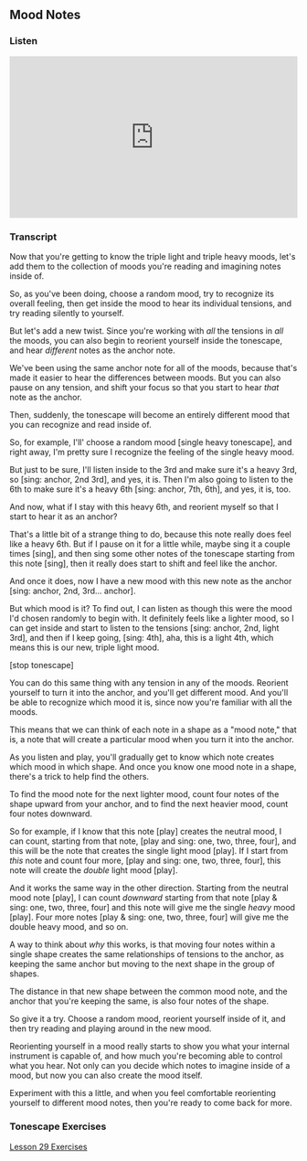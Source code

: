 ## Mood Notes



### Listen

<style>
.embed-container {
    position: relative;
    padding-bottom: 56.25%;
    height: 0;
    overflow: hidden;
    max-width: 100%;
  }
  iframe{
    position: absolute;
    top: 0;
    left: 0;
    width: 100%;
    height: 100%;
  }
</style>
<div class='embed-container'>
  <iframe src='https://www.youtube.com/embed/9JgYHum55hI?rel=0' frameborder='0' allowfullscreen></iframe>
</div>



### Transcript

Now that you're getting to know the triple light and triple heavy moods, let's add them to the collection of moods you're reading and imagining notes inside of.

So, as you've been doing, choose a random mood, try to recognize its overall feeling, then get inside the mood to hear its individual tensions, and try reading silently to yourself.

But let's add a new twist. Since you're working with *all* the tensions in *all* the moods, you can also begin to reorient yourself inside the tonescape, and hear *different* notes as the anchor note.

We've been using the same anchor note for all of the moods, because that's made it easier to hear the differences between moods. But you can also pause on any tension, and shift your focus so that you start to hear *that* note as the anchor.

Then, suddenly, the tonescape will become an entirely different mood that you can recognize and read inside of.

So, for example, I'll' choose a random mood [single heavy tonescape], and right away, I'm pretty sure I recognize the feeling of the single heavy mood.

But just to be sure, I'll listen inside to the 3rd and make sure it's a heavy 3rd, so [sing: anchor, 2nd 3rd], and yes, it is. Then I'm also going to listen to the 6th to make sure it's a heavy 6th [sing: anchor, 7th, 6th], and yes, it is, too.

And now, what if I stay with this heavy 6th, and reorient myself so that I start to hear it as an anchor?

That's a little bit of a strange thing to do, because this note really does feel like a heavy 6th. But if I pause on it for a little while, maybe sing it a couple times [sing], and then sing some other notes of the tonescape starting from this note [sing], then it really does start to shift and feel like the anchor.

And once it does, now I have a new mood with this new note as the anchor [sing: anchor, 2nd, 3rd... anchor].

But which mood is it? To find out, I can listen as though this were the mood I'd chosen randomly to begin with. It definitely feels like a lighter mood, so I can get inside and start to listen to the tensions [sing: anchor, 2nd, light 3rd], and then if I keep going, [sing: 4th], aha, this is a light 4th, which means this is our new, triple light mood.

[stop tonescape]

You can do this same thing with any tension in any of the moods. Reorient yourself to turn it into the anchor, and you'll get different mood. And you'll be able to recognize which mood it is, since now you're familiar with all the moods.

This means that we can think of each note in a shape as a "mood note," that is, a note that will create a particular mood when you turn it into the anchor.

As you listen and play, you'll gradually get to know which note creates which mood in which shape. And once you know one mood note in a shape, there's a trick to help find the others.

To find the mood note for the next lighter mood, count four notes of the shape upward from your anchor, and to find the next heavier mood, count four notes downward.

So for example, if I know that this note [play] creates the neutral mood, I can count, starting from that note, [play and sing: one, two, three, four], and this will be the note that creates the single light mood [play]. If I start from *this* note and count four more, [play and sing: one, two, three, four], this note will create the *double* light mood [play].

And it works the same way in the other direction. Starting from the neutral mood note [play], I can count *downward* starting from that note [play & sing: one, two, three, four] and this note will give me the single *heavy* mood [play]. Four more notes [play & sing: one, two, three, four] will give me the double heavy mood, and so on.

A way to think about *why* this works, is that moving four notes within a single shape creates the same relationships of tensions to the anchor, as keeping the same anchor but moving to the next shape in the group of shapes.

The distance in that new shape between the common mood note, and the anchor that you're keeping the same, is also four notes of the shape.

So give it a try. Choose a random mood, reorient yourself inside of it, and then try reading and playing around in the new mood. 

Reorienting yourself in a mood really starts to show you what your internal instrument is capable of, and how much you're becoming able to control what you hear. Not only can you decide which notes to imagine inside of a mood, but now you can also create the mood itself.

Experiment with this a little, and when you feel comfortable reorienting yourself to different mood notes, then you're ready to come back for more.



### Tonescape Exercises

[Lesson 29 Exercises](29-exercises.html)